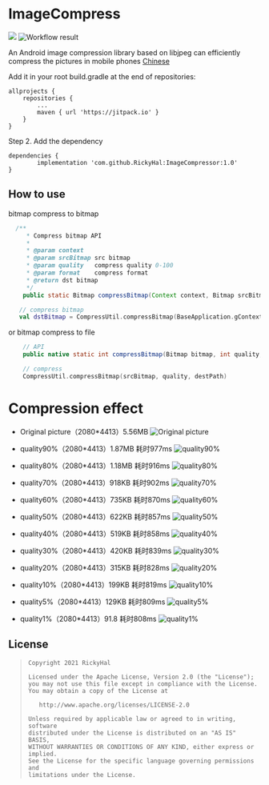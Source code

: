 # ImageCompress
[![](https://jitpack.io/v/RickyHal/ImageCompressor.svg)](https://jitpack.io/#RickyHal/ImageCompressor)   ![Workflow result](https://github.com/RickyHal/ImageCompressor/workflows/Check/badge.svg)

An Android image compression library based on libjpeg can efficiently compress the pictures in mobile phones [Chinese](/README.zh.md)

Add it in your root build.gradle at the end of repositories:

	allprojects {
		repositories {
			...
			maven { url 'https://jitpack.io' }
		}
	}
Step 2. Add the dependency

	dependencies {
	        implementation 'com.github.RickyHal:ImageCompressor:1.0'
	}


## How to use

bitmap compress to bitmap
```Java
  /**
     * Compress bitmap API
     *
     * @param context
     * @param srcBitmap src bitmap
     * @param quality   compress quality 0-100
     * @param format    compress format
     * @return dst bitmap
     */
    public static Bitmap compressBitmap(Context context, Bitmap srcBitmap, int quality, @Nullable Bitmap.CompressFormat format);
```

```kotlin
   // compress bitmap
   val dstBitmap = CompressUtil.compressBitmap(BaseApplication.gContext, srcBitmap, quality, Bitmap.CompressFormat.JPEG)
```

or bitmap compress to file

```Java
    // API
    public native static int compressBitmap(Bitmap bitmap, int quality, String destFile);
```

```kotlin
    // compress
    CompressUtil.compressBitmap(srcBitmap, quality, destPath)
```

# Compression effect

* Original picture（2080*4413）5.56MB
![Original picture](/results/origin.jpg)

* quality90%（2080*4413）1.87MB 耗时977ms
![quality90%](/results/quality90.jpg)

* quality80%（2080*4413）1.18MB 耗时916ms
![quality80%](/results/quality80.jpg)

* quality70%（2080*4413）918KB 耗时902ms
![quality70%](/results/quality70.jpg)

* quality60%（2080*4413）735KB 耗时870ms
![quality60%](/results/quality60.jpg)

* quality50%（2080*4413）622KB 耗时857ms
![quality50%](/results/quality50.jpg)

* quality40%（2080*4413）519KB 耗时858ms
![quality40%](/results/quality40.jpg)

* quality30%（2080*4413）420KB 耗时839ms
![quality30%](/results/quality30.jpg)

* quality20%（2080*4413）315KB 耗时828ms
![quality20%](/results/quality20.jpg)

* quality10%（2080*4413）199KB 耗时819ms
![quality10%](/results/quality10.jpg)

* quality5%（2080*4413）129KB 耗时809ms
![quality5%](/results/quality5.jpg)

* quality1%（2080*4413）91.8 耗时808ms
![quality1%](/results/quality1.jpg)


## License

> ```
> Copyright 2021 RickyHal
>
> Licensed under the Apache License, Version 2.0 (the "License");
> you may not use this file except in compliance with the License.
> You may obtain a copy of the License at
>
>    http://www.apache.org/licenses/LICENSE-2.0
>
> Unless required by applicable law or agreed to in writing, software
> distributed under the License is distributed on an "AS IS" BASIS,
> WITHOUT WARRANTIES OR CONDITIONS OF ANY KIND, either express or implied.
> See the License for the specific language governing permissions and
> limitations under the License.
> ```
